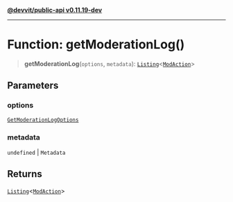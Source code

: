 [**@devvit/public-api v0.11.19-dev**](../../README.md)

---

# Function: getModerationLog()

> **getModerationLog**(`options`, `metadata`): [`Listing`](../classes/Listing.md)\<[`ModAction`](../interfaces/ModAction.md)\>

## Parameters

### options

[`GetModerationLogOptions`](../type-aliases/GetModerationLogOptions.md)

### metadata

`undefined` | `Metadata`

## Returns

[`Listing`](../classes/Listing.md)\<[`ModAction`](../interfaces/ModAction.md)\>
